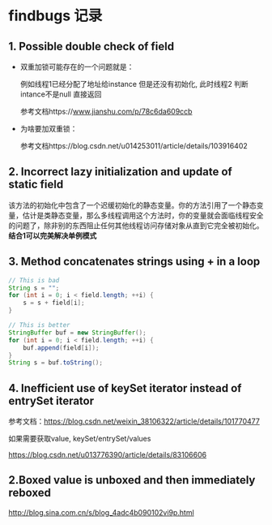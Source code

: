 # findbugs 记录

## 1. Possible double check of field

+ 双重加锁可能存在的一个问题就是：

  例如线程1已经分配了地址给instance 但是还没有初始化, 此时线程2 判断intance不是null 直接返回

  参考文档https://www.jianshu.com/p/78c6da609ccb

- 为啥要加双重锁：

  参考文档https://blog.csdn.net/u014253011/article/details/103916402

## 2. Incorrect lazy initialization and update of static field

该方法的初始化中包含了一个迟缓初始化的静态变量。你的方法引用了一个静态变量，估计是类静态变量，那么多线程调用这个方法时，你的变量就会面临线程安全的问题了，除非别的东西阻止任何其他线程访问存储对象从直到它完全被初始化。**结合1可以完美解决单例模式**

## 3. Method concatenates strings using + in a loop

```java
// This is bad
String s = "";
for (int i = 0; i < field.length; ++i) {
    s = s + field[i];
}

// This is better
StringBuffer buf = new StringBuffer();
for (int i = 0; i < field.length; ++i) {
    buf.append(field[i]);
}
String s = buf.toString();
```

## 4. Inefficient use of keySet iterator instead of entrySet iterator

参考文档：https://blog.csdn.net/weixin_38106322/article/details/101770477

如果需要获取value, keySet/entrySet/values

https://blog.csdn.net/u013776390/article/details/83106606

## 2.Boxed value is unboxed and then immediately reboxed

http://blog.sina.com.cn/s/blog_4adc4b090102vi9p.html